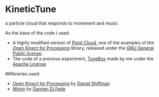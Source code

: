 # KineticTune
a particle cloud that responds to movement and music

As the base of the code I used:
* A highly modified version of [Point Cloud](https://github.com/shiffman/OpenKinect-for-Processing/blob/6488ac4008d6a0234c93ccd5243e4de1427558cb/build_openKinect2/openKinectv2/src/examples/PointCloud.java), one of the examples of the [Open Kinect for Processing](http://shiffman.net/p5/kinect/) library, released under the [GNU General Public license](http://www.gnu.org/licenses/gpl-3.0.en.html).
* The code of a previous experiment, [TuneBox](https://github.com/alejandrogarciasalas/TuneBox) made by me under the [Apache License](http://www.apache.org/licenses/LICENSE-2.0)

##libraries used:
* [Open Kinect for Processing](http://shiffman.net/p5/kinect/) by [Daniel Shiffman](http://shiffman.net/p5/kinect/)  
* [Minim](http://code.compartmental.net/tools/minim/) by [Damien Di Fede](http://code.compartmental.net/about/)  

